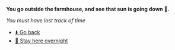 **You go outside the farmhouse, and see that sun is going down 🌄.**

*You must have lost track of time*

- [⬇️ Go back](../9/9-2.md)
- [🥱 Stay here overnight](8-2AEA.md)